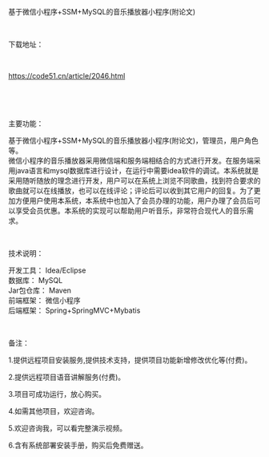 <p>基于微信小程序+SSM+MySQL的音乐播放器小程序(附论文)</p>

<p>&nbsp;</p>

<p>下载地址：</p>

<p>&nbsp;</p>

<p><a href="http://code51.cn/article/2046.html">https://code51.cn/article/2046.html</a></p>

<p>&nbsp;</p>

<p>&nbsp;</p>

<p>主要功能：</p>

<p><p>基于微信小程序+SSM+MySQL的音乐播放器小程序(附论文)，管理员，用户角色等。<br />
微信小程序的音乐播放器采用微信端和服务端相结合的方式进行开发。在服务端采用java语言和mysql数据库进行设计，在运行中需要idea软件的调试。本系统就是采用随听随放的理念进行开发，用户可以在系统上浏览不同歌曲，找到符合要求的歌曲就可以在线播放，也可以在线评论；评论后可以收到其它用户的回复。为了更加方便用户使用本系统，本系统中也加入了会员办理的功能，用户办理了会员后可以享受会员优惠。本系统的实现可以帮助用户听音乐，非常符合现代人的音乐需求。</p>
</p>

<p>&nbsp;</p>

<p>技术说明：</p>

<p><p>开发工具： Idea/Eclipse<br />
数据库： MySQL<br />
Jar包仓库： Maven<br />
前端框架： 微信小程序<br />
后端框架： Spring+SpringMVC+Mybatis</p>
</p>

<p>&nbsp;</p>

<p>备注：</p>

<p>1.提供远程项目安装服务,提供技术支持，提供项目功能新增修改优化等(付费)。</p>

<p>2.提供远程项目语音讲解服务(付费)。</p>

<p>3.项目可成功运行，放心购买。</p>

<p>4.如需其他项目，欢迎咨询。</p>

<p>5.欢迎咨询我，可以看完整演示视频。</p>

<p>6.含有系统部署安装手册，购买后免费赠送。</p>
